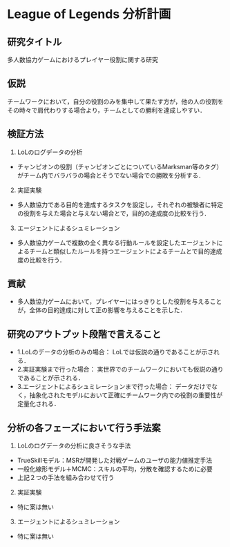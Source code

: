 League of Legends 分析計画
=======================

## 研究タイトル
 多人数協力ゲームにおけるプレイヤー役割に関する研究

## 仮説
 チームワークにおいて，自分の役割のみを集中して果たす方が，他の人の役割をその時々で肩代わりする場合より，チームとしての勝利を達成しやすい．

## 検証方法
1. LoLのログデータの分析
 - チャンピオンの役割（チャンピオンごとについているMarksman等のタグ）がチーム内でバラバラの場合とそうでない場合での勝敗を分析する．
2. 実証実験
 - 多人数協力である目的を達成するタスクを設定し，それぞれの被験者に特定の役割を与えた場合と与えない場合とで，目的の達成度の比較を行う．
3. エージェントによるシュミレーション
 - 多人数協力ゲームで複数の全く異なる行動ルールを設定したエージェントによるチームと類似したルールを持つエージェントによるチームとで目的達成度の比較を行う．

## 貢献
- 多人数協力ゲームにおいて，プレイヤーにはっきりとした役割を与えることが，全体の目的達成に対して正の影響を与えることを示した．

## 研究のアウトプット段階で言えること
- 1.LoLのデータの分析のみの場合： LoLでは仮説の通りであることが示される．
- 2.実証実験まで行った場合： 実世界でのチームワークにおいても仮説の通りであることが示される．
- 3.エージェントによるシュミレーションまで行った場合： データだけでなく，抽象化されたモデルにおいて正確にチームワーク内での役割の重要性が定量化される．

## 分析の各フェーズにおいて行う手法案
1. LoLのログデータの分析に良さそうな手法
 - TrueSkillモデル：MSRが開発した対戦ゲームのユーザの能力値推定手法
 - 一般化線形モデル＋MCMC：スキルの平均，分散を確認するために必要
 - 上記２つの手法を組み合わせて行う
2. 実証実験
 - 特に案は無い
3. エージェントによるシュミレーション
 - 特に案は無い


